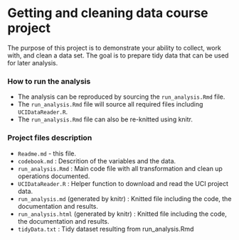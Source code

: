 # Getting and cleaning data course project

The purpose of this project is to demonstrate your ability to collect, work with, and clean a data set. The goal is to prepare tidy data that can be used for later analysis. 

### How to run the analysis
* The analysis can be reproduced by sourcing the `run_analysis.Rmd` file.
* The `run_analysis.Rmd` file will source all required files including `UCIDataReader.R`. 
* The `run_analysis.Rmd` file can also be re-knitted using knitr.

### Project files description
* `Readme.md` - this file.
* `codebook.md` : Descrition of the variables and the data. 
* `run_analysis.Rmd` : Main code file with all transformation and clean up operations documented.
* `UCIDataReader.R` : Helper function to download and read the UCI project data.
* `run_analysis.md` (generated by knitr) : Knitted file including the code, the documentation and results. 
* `run_analysis.html` (generated by knitr) : Knitted file including the code, the documentation and results.
* `tidyData.txt` : Tidy dataset resulting from run_analysis.Rmd

